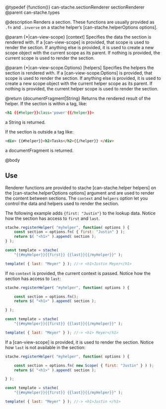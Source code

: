 @typedef {function()} can-stache.sectionRenderer sectionRenderer
@parent can-stache.types

@description Renders a section. These functions are usually provided as `.fn` and
`.inverse` on a stache helper’s [can-stache.helperOptions options].

@param {*|can-view-scope} [context] Specifies the data the section is rendered
with.  If a [can-view-scope] is provided, that scope is used to render the
section.  If anything else is provided, it is used to create a new scope object
with the current scope as its parent.  If nothing is provided, the current
scope is used to render the section.

@param {*|can-view-scope.Options} [helpers] Specifies the helpers the section is rendered
with.  If a [can-view-scope.Options] is provided, that scope is used to render the
section.  If anything else is provided, it is used to create a new scope object
with the current helper scope as its parent.  If nothing is provided, the current
helper scope is used to render the section.

@return {documentFragment|String} Returns the rendered result of the helper. If the
section is within a tag, like:

```html
<h1 {{#helper}}class='power'{{/helper}}>
```

a String is returned.  

If the section is outside a tag like:

```html
<div> {{#helper}}<h2>Tasks</h2>{{/helper}} </div>
```

a documentFragment is returned.

@body

## Use

Renderer functions are provided to stache [can-stache.helper helpers] on
the [can-stache.helperOptions options] argument and are used to render the
content between sections. The `context` and `helpers` option let you control
the data and helpers used to render the section.

The following example adds `{first: "Justin"}` to the lookup
data. Notice how the section has access to `first` and `last`.

```js
stache.registerHelper( "myhelper", function( options ) {
	const section = options.fn( { first: "Justin" } );
	return $( "<h1>" ).append( section );
} );

const template = stache(
	"{{#myHelper}}{{first}} {{last}}{{/myHelper}}" );

template( { last: "Meyer" } ); //-> <h1>Justin Meyer</h1>
```

If no `context` is provided, the current context is passed.  Notice
how the section has access to `last`:

```js
stache.registerHelper( "myhelper", function( options ) {

	const section = options.fn();
	return $( "<h1>" ).append( section );

} );

const template = stache(
	"{{#myHelper}}{{first}} {{last}}{{/myHelper}}" );

template( { last: "Meyer" } ); //-> <h1> Meyer</h1>
```

If a [can-view-scope] is provided, it is used to render the
section. Notice how `last` is not available in the section:

```js
stache.registerHelper( "myhelper", function( options ) {

	const section = options.fn( new Scope( { first: "Justin" } ) );
	return $( "<h1>" ).append( section );

} );

const template = stache(
	"{{#myHelper}}{{first}} {{last}}{{/myHelper}}" );

template( { last: "Meyer" } ); //-> <h1>Justin </h1>
```
